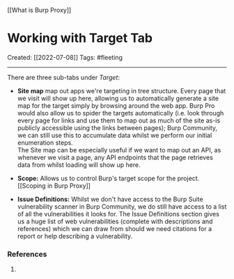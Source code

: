[[What is Burp Proxy]]

# Working with Target Tab
Created:  [[2022-07-08]]
Tags: #fleeting 

---
There are three sub-tabs under _Target_:

-   **Site map** map out apps we're targeting in tree structure. 
    Every page that we visit will show up here, allowing us to automatically generate a site map for the target simply by browsing around the web app. 
    Burp Pro would also allow us to spider the targets automatically (i.e. look through every page for links and use them to map out as much of the site as-is publicly accessible using the links between pages); 
    Burp Community, we can still use this to accumulate data whilst we perform our initial enumeration steps.  
    The Site map can be especially useful if we want to map out an API, as whenever we visit a page, any API endpoints that the page retrieves data from whilst loading will show up here.

-  **Scope:** Allows us to control Burp's target scope for the project. [[Scoping in Burp Proxy]]


-   **Issue Definitions:** Whilst we don't have access to the Burp Suite vulnerability scanner in Burp Community, 
    we do still have access to a list of all the vulnerabilities it looks for. 
    The Issue Definitions section gives us a huge list of web vulnerabilities (complete with descriptions and references) which we can draw from should we need citations for a report or help describing a vulnerability.












### References
1. 